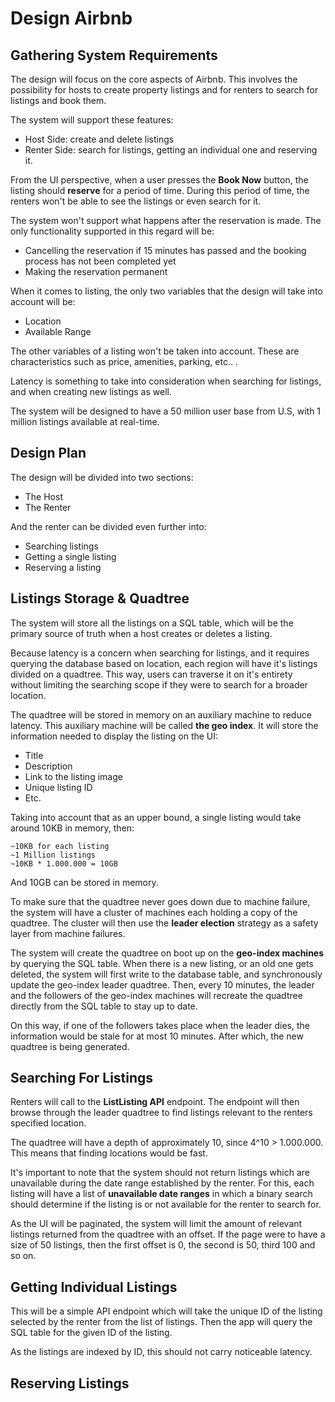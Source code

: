 # Design Airbnb
## Gathering System Requirements
The design will focus on the core aspects of Airbnb. This involves the possibility for hosts to create property listings and for renters to search for listings and book them.

The system will support these features:
- Host Side: create and delete listings
- Renter Side: search for listings, getting an individual one and reserving it.

From the UI perspective, when a user presses the **Book Now** button, the listing should **reserve** for a period of time. During this period of time, the renters won't be able to see the listings or even search for it.

The system won't support what happens after the reservation is made. The only functionality supported in this regard will be:
- Cancelling the reservation if 15 minutes has passed and the booking process has not been completed yet
- Making the reservation permanent

When it comes to listing, the only two variables that the design will take into account will be:
- Location
- Available Range

The other variables of a listing won't be taken into account. These are characteristics such as price, amenities, parking, etc.. .

Latency is something to take into consideration when searching for listings, and when creating new listings as well.

The system will be designed to have a 50 million user base from U.S, with 1 million listings available at real-time.

## Design Plan
The design will be divided into two sections:
- The Host
- The Renter

And the renter can be divided even further into:
- Searching listings
- Getting a single listing
- Reserving a listing

## Listings Storage & Quadtree
The system will store all the listings on a SQL table, which will be the primary source of truth when a host creates or deletes a listing. 

Because latency is a concern when searching for listings, and it requires querying the database based on location, each region will have it's listings divided on a quadtree. This way, users can traverse it on it's entirety without limiting the searching scope if they were to search for a broader location.

The quadtree will be stored in memory on an auxiliary machine to reduce latency. This auxiliary machine will be called **the geo index**. It will store the information needed to display the listing on the UI:
- Title
- Description
- Link to the listing image
- Unique listing ID
- Etc.

Taking into account that as an upper bound, a single listing would take around 10KB in memory, then:
```
~10KB for each listing
~1 Million listings
~10KB * 1.000.000 = 10GB
```

And 10GB can be stored in memory.

To make sure that the quadtree never goes down due to machine failure, the system will have a cluster of machines each holding a copy of the quadtree. The cluster will then use the **leader election** strategy as a safety layer from machine failures.

The system will create the quadtree on boot up on the **geo-index machines** by querying the SQL table. When there is a new listing, or an old one gets deleted, the system will first write to the database table, and synchronously update the geo-index leader quadtree. Then, every 10 minutes, the leader and the followers of the geo-index machines will recreate the quadtree directly from the SQL table to stay up to date.

On this way, if one of the followers takes place when the leader dies, the information would be stale for at most 10 minutes. After which, the new quadtree is being generated.

## Searching For Listings
Renters will call to the **ListListing API** endpoint. The endpoint will then browse through the leader quadtree to find listings relevant to the renters specified location.

The quadtree will have a depth of approximately 10, since 4^10 > 1.000.000. This means that finding locations would be fast.

It's important to note that the system should not return listings which are unavailable during the date range established by the renter. For this, each listing will have a list of **unavailable date ranges** in which a binary search should determine if the listing is or not available for the renter to search for.

As the UI will be paginated, the system will limit the amount of relevant listings returned from the quadtree with an offset. If the page were to have a size of 50 listings, then the first offset is 0, the second is 50, third 100 and so on.

## Getting Individual Listings
This will be a simple API endpoint which will take the unique ID of the listing selected by the renter from the list of listings. Then the app will query the SQL table for the given ID of the listing.

As the listings are indexed by ID, this should not carry noticeable latency.

## Reserving Listings
